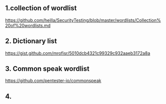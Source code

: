 ## 1.collection of wordlist
https://github.com/heilla/SecurityTesting/blob/master/wordlists/Collection%20of%20wordlists.md

## 2. Dictionary list
https://gist.github.com/mrofisr/5010dcb4321c99329c932aaeb3172a8a

## 3. Common speak wordlist
https://github.com/pentester-io/commonspeak

## 4. 
